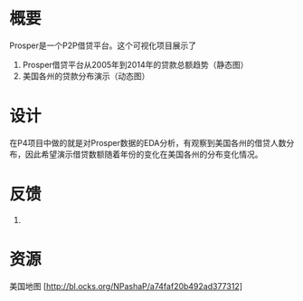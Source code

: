 

# 概要

Prosper是一个P2P借贷平台。这个可视化项目展示了
1. Prosper借贷平台从2005年到2014年的贷款总额趋势（静态图）
2. 美国各州的贷款分布演示（动态图）


# 设计

在P4项目中做的就是对Prosper数据的EDA分析，有观察到美国各州的借贷人数分布，因此希望演示借贷数额随着年份的变化在美国各州的分布变化情况。


# 反馈

1.



# 资源

美国地图 [http://bl.ocks.org/NPashaP/a74faf20b492ad377312]
